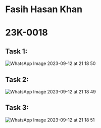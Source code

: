 # Fasih Hasan Khan
# 23K-0018

## Task 1:
![WhatsApp Image 2023-09-12 at 21 18 50](https://github.com/fasihh/pfFall23/assets/47947561/603ab760-b51a-45c2-a2a1-5ec35bb48638)


## Task 2:
![WhatsApp Image 2023-09-12 at 21 18 49](https://github.com/fasihh/pfFall23/assets/47947561/1ce175ef-e796-42b9-a767-4719337e5b46)

## Task 3:
![WhatsApp Image 2023-09-12 at 21 18 51](https://github.com/fasihh/pfFall23/assets/47947561/cd9c975a-ab86-4874-881a-c8fc4dd213a0)
